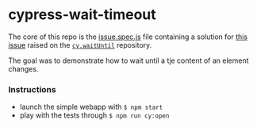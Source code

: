 # cypress-wait-timeout

The core of this repo is the [issue.spec.js]('./../cypress/integration/issue.spec.js') file containing a solution for [this issue](https://github.com/NoriSte/cypress-wait-until/issues/139) raised on the [`cy.waitUntil`](https://github.com/NoriSte/cypress-wait-until) repository.

The goal was to demonstrate how to wait until a tje content of an element changes.

### Instructions

- launch the simple webapp with `$ npm start`
- play with the tests through `$ npm run cy:open`
